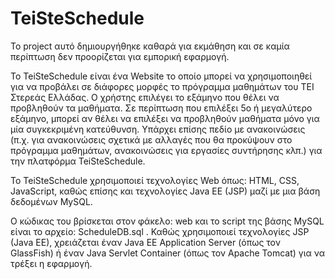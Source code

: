 # TeiSteSchedule

Το project αυτό δημιουργήθηκε καθαρά για εκμάθηση και σε 
καμία περίπτωση δεν προορίζεται για εμπορική εφαρμογή.


Το TeiSteSchedule είναι ένα Website το οποίο μπορεί να 
χρησιμοποιηθεί για να προβάλει σε διάφορες μορφές το 
πρόγραμμα μαθημάτων του ΤΕΙ Στερεάς Ελλάδας.
Ο χρήστης επιλέγει το εξάμηνο που θέλει να προβληθούν τα 
μαθήματα. Σε περίπτωση που επιλέξει 5ο ή μεγαλύτερο εξάμηνο, 
μπορεί αν θέλει να επιλέξει να προβληθούν μαθήματα μόνο 
για μία συγκεκριμένη κατεύθυνση.
Υπάρχει επίσης πεδίο με ανακοινώσεις (π.χ. για ανακοινώσεις 
σχετικά με αλλαγές που θα προκύψουν στο πρόγραμμα 
μαθημάτων, ανακοινώσεις για εργασίες συντήρησης κλπ.) για 
την πλατφόρμα TeiSteSchedule.

Το TeiSteSchedule χρησιμοποιεί τεχνολογίες Web όπως: 
HTML, CSS, JavaScript, καθώς επίσης και τεχνολογίες 
Java EE (JSP) μαζί με μια βάση δεδομένων MySQL. 


Ο κώδικας του βρίσκεται στον φάκελο: web
και το script της βάσης MySQL είναι το αρχείο:
ScheduleDB.sql .
Καθώς χρησιμοποιεί τεχνολογίες JSP (Java EE), χρειάζεται έναν
Java EE Application Server (όπως τον GlassFish) ή
έναν Java Servlet Container (όπως τον Apache Tomcat)
για να τρέξει η εφαρμογή.
